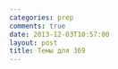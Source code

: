 ```yaml
---
categories: prep
comments: true
date: 2013-12-03T10:57:00
layout: post
title: Темы для 369
---
```


